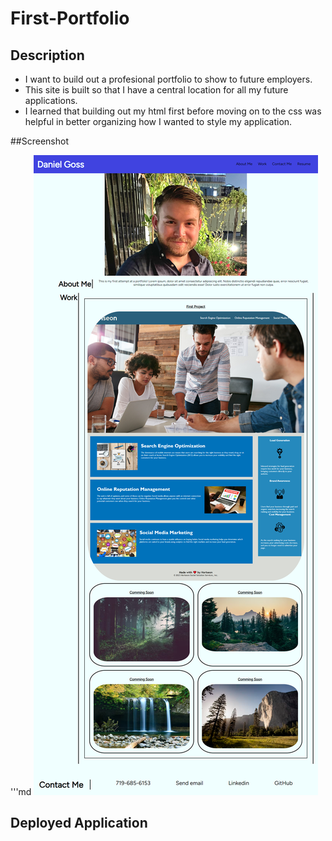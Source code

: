 # First-Portfolio

## Description

- I want to build out a profesional portfolio to show to future employers.
- This site is built so that I have a central location for all my future applications.
- I learned that building out my html first before moving on to the css was helpful in better organizing how I wanted to style my application.

##Screenshot

'''md
![alt text](assets/images/Screenshot.jpg)

## Deployed Application
